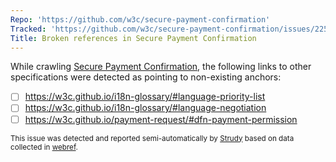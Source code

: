 ```yaml
---
Repo: 'https://github.com/w3c/secure-payment-confirmation'
Tracked: 'https://github.com/w3c/secure-payment-confirmation/issues/225'
Title: Broken references in Secure Payment Confirmation
---
```


While crawling [Secure Payment Confirmation](https://w3c.github.io/secure-payment-confirmation/), the following links to other specifications were detected as pointing to non-existing anchors:
* [ ] https://w3c.github.io/i18n-glossary/#language-priority-list
* [ ] https://w3c.github.io/i18n-glossary/#language-negotiation
* [ ] https://w3c.github.io/payment-request/#dfn-payment-permission

<sub>This issue was detected and reported semi-automatically by [Strudy](https://github.com/w3c/strudy/) based on data collected in [webref](https://github.com/w3c/webref/).</sub>
